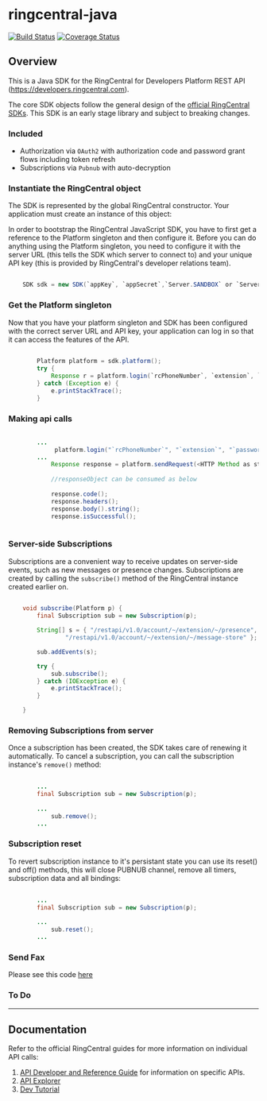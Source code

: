 # ringcentral-java
[![Build Status](https://travis-ci.org/vyshakhbabji/ringcentral-java.svg?branch=master)](https://travis-ci.org/vyshakhbabji/ringcentral-java)
[![Coverage Status](https://coveralls.io/repos/vyshakhbabji/ringcentral-java/badge.svg?branch=master&service=github)](https://coveralls.io/github/vyshakhbabji/ringcentral-java?branch=master)


## Overview

This is a Java SDK for the RingCentral for Developers Platform REST API (https://developers.ringcentral.com).

The core SDK objects follow the general design of the [official RingCentral SDKs](https://github.com/ringcentral). 
This SDK is an early stage library and subject to breaking changes.

### Included

* Authorization via `OAuth2` with authorization code and password grant flows including token refresh
* Subscriptions via `Pubnub` with auto-decryption

### Instantiate the RingCentral object

The SDK is represented by the global RingCentral constructor. Your application must create an instance of this object:

In order to bootstrap the RingCentral JavaScript SDK, you have to first get a reference to the Platform singleton and then configure it. Before you can do anything using the Platform singleton, you need to configure it with the server URL (this tells the SDK which server to connect to) and your unique API key (this is provided by RingCentral's developer relations team).

```java

	SDK sdk = new SDK(`appKey`, `appSecret`,`Server.SANDBOX` or `Server.PRODUCTION`);

```

### Get the Platform singleton

Now that you have your platform singleton and SDK has been configured with the correct server URL and API key, your application can log in so that it can access the features of the API.

```java
		
		Platform platform = sdk.platform();
		try {
			Response r = platform.login(`rcPhoneNumber`, `extension`, `password`);
		} catch (Exception e) {
			e.printStackTrace();
		}
```


### Making api calls

```java
		
		...
			 platform.login("`rcPhoneNumber`", "`extension`", "`password`");
		...
			Response response = platform.sendRequest(<HTTP Method as string - "get" or "post" or "put" or "delete">, <apiURL endpoint as string - "/restapi/v1.0/account/~/extension/~/call-log"> , <com.squareup.okhttp.ResponseBody body>, <Headers as <String,String> hashmap Eg. hm.put("Authorization","hrifeigjaiereanreowrjewpojr==") >)
			
			//responseObject can be consumed as below
			
			response.code();
			response.headers();
			response.body().string();
			response.isSuccessful();
		
```



### Server-side Subscriptions
Subscriptions are a convenient way to receive updates on server-side events, such as new messages or presence changes.
Subscriptions are created by calling the `subscribe()` method of the RingCentral instance created earlier on.

```java
	
	void subscribe(Platform p) {
		final Subscription sub = new Subscription(p);

		String[] s = { "/restapi/v1.0/account/~/extension/~/presence",
				"/restapi/v1.0/account/~/extension/~/message-store" };

		sub.addEvents(s);

		try {
			sub.subscribe();
		} catch (IOException e) {
			e.printStackTrace();
		}

	}

```

### Removing Subscriptions from server

Once a subscription has been created, the SDK takes care of renewing it automatically. To cancel a subscription, you can call the subscription instance's `remove()` method:

```java
	
		...
		final Subscription sub = new Subscription(p);
		
		...
			sub.remove();
		...

```

### Subscription reset

To revert subscription instance to it's persistant state you can use its reset() and off() methods, this will close PUBNUB channel, remove all timers, subscription data and all bindings:

```java
	
		...
		final Subscription sub = new Subscription(p);
		
		...
			sub.reset();
		...

```

### Send Fax

Please see this code  [here](https://github.com/vyshakhbabji/ringcentral-java/blob/master/src/utils/SendFax.java)

### To Do

---

## Documentation

Refer to the official RingCentral guides for
more information on individual API calls:

1. [API Developer and Reference Guide](https://developers.ringcentral.com/api-docs/latest/index.html) for information on specific APIs.
1. [API Explorer](http://ringcentral.github.io/api-explorer/)
1. [Dev Tutorial](http://ringcentral.github.io/tutorial/)


